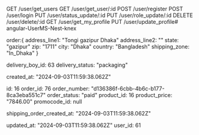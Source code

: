 GET /user/get_users
GET /user/get_user/:id
POST /user/register
POST /user/login
PUT /user/status_update/:id
PUT /user/role_update/:id
DELETE /user/delete/:id
GET /user/get_my_profile
PUT /user/update_profile#   a n g u l a r - U s e r M S - N e s t - k n e x 
 
 

order:{
    address_line1: "Tongi gazipur Dhaka"
    address_line2: ""
    state: "gazipur"
    zip: "1711"
    city: "Dhaka" 
    country: "Bangladesh"
    shipping_zone: "In_Dhaka"
}

delivery_boy_id: 63
delivery_status: "packaging"

created_at: "2024-09-03T11:59:38.062Z"

id: 16
order_id: 76
order_number: "d136386f-6cbb-4b6c-b177-8ca3eba551c7"
order_status: "paid"
product_id: 16
product_price: "7846.00"
promocode_id: null

shipping_order_created_at: "2024-09-03T11:59:38.062Z"

updated_at: "2024-09-03T11:59:38.062Z"
user_id: 61
